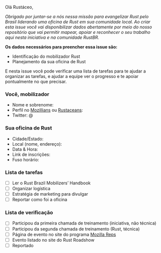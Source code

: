 Olá Rustáceo,

*Obrigado por juntar-se a nós nessa missão para evangelizar Rust pelo Brasil liderando uma oficina de Rust em sua comunidade local. Ao criar esta issue você vai disponibilizar dados abertamente por meio do nosso repositório que vai permitir mapear, apoiar e reconhecer o seu trabalho aqui nesta iniciativa e na comunidade RustBR.*

**Os dados necessários para preencher essa issue são:**

- Identificação do mobilizador Rust
- Planejamento da sua oficina de Rust

E nesta issue você pode verificar uma lista de tarefas para te ajudar a organizar as tarefas, e ajudar a equipe ver o progresso e te apoiar pontualmente no que precisar.

### Você, mobilizador
- Nome e sobrenome:
- Perfil no [Mozillians](https://mozillians.org/pt-BR/) ou [Rustaceans](https://rustaceans.org):
- Twitter: @ 

### Sua oficina de Rust

 - Cidade/Estado:
 - Local (nome, endereço):
 - Data & Hora:
 - Link de inscrições:
 - Fuso horário:

### Lista de tarefas

- [ ] Ler o Rust Brazil Mobilizers’ Handbook
- [ ] Organizar logística
- [ ] Estratégia de marketing para divulgar
- [ ] Reportar como foi a oficina

### Lista de verificação

- [ ] Participou da primeira chamada de treinamento (iniciativa, não técnica)
- [ ] Participou da segunda chamada de treinamento (Rust, técnica)
- [ ] Página de evento no site do programa [Mozilla Reps](https://reps.mozilla.org)
- [ ] Evento listado no site do Rust Roadshow
- [ ] Reportado
